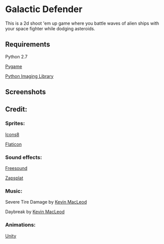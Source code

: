 # Galactic Defender

This is a 2d shoot 'em up game where you battle waves of alien ships with your space fighter while dodging asteroids.

## Requirements

Python 2.7

[Pygame](https://www.pygame.org/wiki/GettingStarted)

[Python Imaging Library](https://pillow.readthedocs.io/en/stable/installation.html)

## Screenshots

## Credit:
### Sprites:

[Icons8](https://icons8.com/)

[Flaticon](https://www.flaticon.com/)

### Sound effects:

[Freesound](https://freesound.org/)

[Zapsplat](https://www.zapsplat.com/)

### Music:

Severe Tire Damage by [Kevin MacLeod](https://incompetech.com/music/)

Daybreak by [Kevin MacLeod](https://incompetech.com/music/)

### Animations:

[Unity](https://unity.com/)
